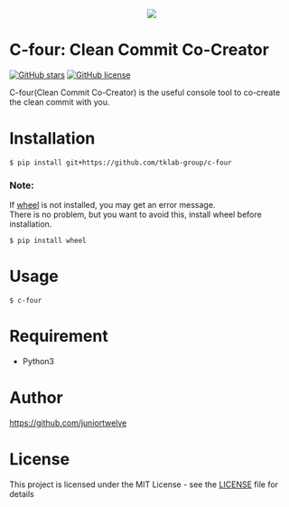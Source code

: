 <p align="center">
  <img src="https://user-images.githubusercontent.com/49778469/148938253-5151d52e-dd27-4d14-bbd8-add49b464810.png" />
</p>

# C-four: Clean Commit Co-Creator
[![GitHub stars](https://img.shields.io/github/stars/tklab-group/c-four)](https://github.com/tklab-group/c-four/stargazers)
[![GitHub license](https://img.shields.io/github/license/tklab-group/c-four)](https://github.com/tklab-group/c-four/blob/main/LICENSE)  

C-four(Clean Commit Co-Creator) is the useful console tool to co-create the clean commit with you.

# Installation
```
$ pip install git+https://github.com/tklab-group/c-four
```
### Note:
If [wheel](https://wheel.readthedocs.io/en/latest/) is not installed, you may get an error message.  
There is no problem, but you want to avoid this, install wheel before installation.
```
$ pip install wheel
```

# Usage
```
$ c-four
```

# Requirement
- Python3

# Author
https://github.com/juniortwelve

# License
This project is licensed under the MIT License - see the [LICENSE](https://github.com/juniortwelve/c-four/blob/main/LICENSE) file for details
